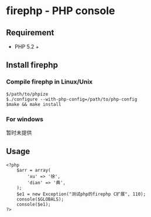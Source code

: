 # firephp - PHP console


## Requirement


* PHP 5.2 +


## Install firephp


### Compile firephp in Linux/Unix


	$/path/to/phpize
	$./configure --with-php-config=/path/to/php-config
	$make && make install


### For windows

暂时未提供

## Usage
	<?php
		$arr = array(
    		'xu' => '徐',
  			'dian' => '典',
		);
		$e1 = new Exception("测试php的firephp C扩展", 110);
		console($GLOBALS);
		console($e1);
	?>
	
